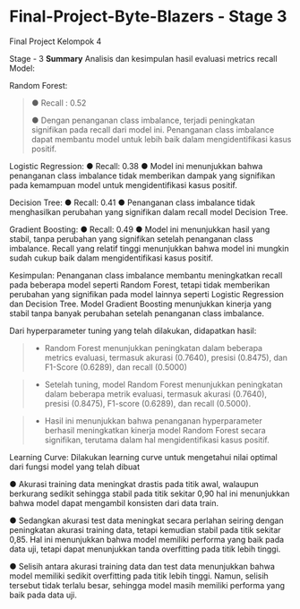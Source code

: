 # Final-Project-Byte-Blazers - Stage 3
Final Project Kelompok 4

Stage - 3
**Summary**
Analisis dan kesimpulan hasil evaluasi metrics recall Model:

Random Forest:
> ● Recall : 0.52
> 
> ● Dengan penanganan class imbalance, terjadi peningkatan
signifikan pada recall dari model ini. Penanganan class
imbalance dapat membantu model untuk lebih baik dalam
mengidentifikasi kasus positif.

Logistic Regression:
● Recall: 0.38
● Model ini menunjukkan bahwa penanganan class imbalance
tidak memberikan dampak yang signifikan pada kemampuan
model untuk mengidentifikasi kasus positif.

Decision Tree:
● Recall: 0.41
● Penanganan class imbalance tidak menghasilkan perubahan
yang signifikan dalam recall model Decision Tree.

Gradient Boosting:
● Recall: 0.49
● Model ini menunjukkan hasil yang stabil, tanpa perubahan
yang signifikan setelah penanganan class imbalance. Recall
yang relatif tinggi menunjukkan bahwa model ini mungkin
sudah cukup baik dalam mengidentifikasi kasus positif.

Kesimpulan: Penanganan class imbalance membantu meningkatkan recall pada
beberapa model seperti Random Forest, tetapi tidak memberikan perubahan yang
signifikan pada model lainnya seperti Logistic Regression dan Decision Tree. Model Gradient
Boosting menunjukkan kinerja yang stabil tanpa banyak perubahan setelah penanganan
class imbalance.

Dari hyperparameter tuning yang telah dilakukan, didapatkan hasil:
>- Random Forest menunjukkan
peningkatan dalam beberapa metrics
evaluasi, termasuk akurasi (0.7640),
presisi (0.8475), dan F1-Score (0.6289),
dan recall (0.5000)

>- Setelah tuning, model Random Forest
menunjukkan peningkatan dalam
beberapa metrik evaluasi, termasuk
akurasi (0.7640), presisi (0.8475),
F1-score (0.6289), dan recall (0.5000).

>- Hasil ini menunjukkan bahwa
penanganan hyperparameter berhasil
meningkatkan kinerja model Random
Forest secara signifikan, terutama
dalam hal mengidentifikasi kasus
positif.

Learning Curve:
Dilakukan learning curve untuk mengetahui nilai optimal dari fungsi model yang telah dibuat

● Akurasi training data meningkat drastis pada titik awal,
walaupun berkurang sedikit sehingga stabil pada titik sekitar
0,90 hal ini menunjukkan bahwa model dapat mengambil
konsisten dari data train.

● Sedangkan akurasi test data meningkat secara perlahan
seiring dengan peningkatan akurasi training data, tetapi
kemudian stabil pada titik sekitar 0,85. Hal ini menunjukkan
bahwa model memiliki performa yang baik pada data uji, tetapi
dapat menunjukkan tanda overfitting pada titik lebih tinggi.

● Selisih antara akurasi training data dan test data menunjukkan
bahwa model memiliki sedikit overfitting pada titik lebih tinggi.
Namun, selisih tersebut tidak terlalu besar, sehingga model
masih memiliki performa yang baik pada data uji.
